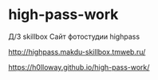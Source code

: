 # high-pass-work

Д/З skillbox 
Сайт фотостудии highpass

http://highpass.makdu-skillbox.tmweb.ru/

https://h0lloway.github.io/high-pass-work/
